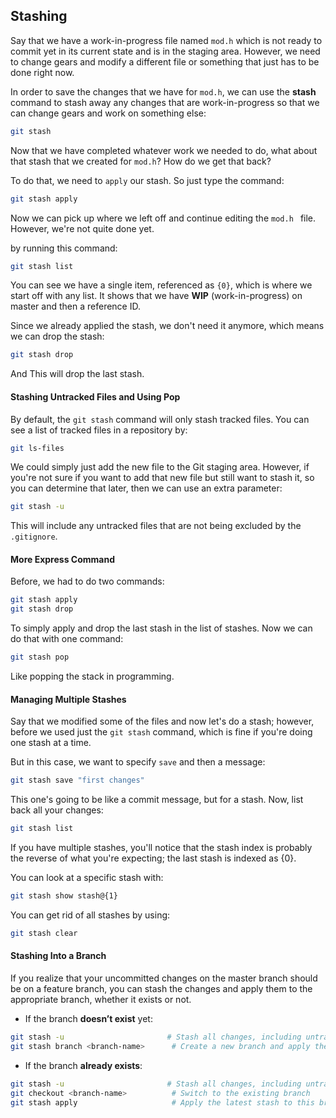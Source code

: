 ## Stashing

Say that we have a work-in-progress file named `mod.h` which is not ready to commit yet in its current state and is in the staging area. However, we need to change gears and modify a different file or something that just has to be done right now.

In order to save the changes that we have for `mod.h`, we can use the **stash** command to stash away any changes that are work-in-progress so that we can change gears and work on something else:

```bash
git stash
```

Now that we have completed whatever work we needed to do, what about that stash that we created for `mod.h`? How do we get that back?

To do that, we need to `apply` our stash. So just type the command:

```bash
git stash apply
```

Now we can pick up where we left off and continue editing the `mod.h ` file. However, we're not quite done yet.

by running this command:

```bash
git stash list
```

You can see we have a single item, referenced as `{0}`, which is where we start off with any list. It shows that we have **WIP** (work-in-progress) on master and then a reference ID.

Since we already applied the stash, we don't need it anymore, which means we can drop the stash:

```bash
git stash drop
```

And This will drop the last stash.

#### Stashing Untracked Files and Using Pop

By default, the `git stash` command will only stash tracked files. You can see a list of tracked files in a repository by:

```bash
git ls-files
```

We could simply just add the new file to the Git staging area. However, if you're not sure if you want to add that new file but still want to stash it, so you can determine that later, then we can use an extra parameter:

```bash
git stash -u
```

This will include any untracked files that are not being excluded by the `.gitignore`.

#### More Express Command

Before, we had to do two commands:

```bash
git stash apply
git stash drop
```

To simply apply and drop the last stash in the list of stashes. Now we can do that with one command:

```bash
git stash pop
```

Like popping the stack in programming.

#### Managing Multiple Stashes

Say that we modified some of the files and now let's do a stash; however, before we used just the `git stash` command, which is fine if you're doing one stash at a time.

But in this case, we want to specify `save` and then a message:

```bash
git stash save "first changes"
```

This one's going to be like a commit message, but for a stash. Now, list back all your changes:

```bash
git stash list
```

If you have multiple stashes, you'll notice that the stash index is probably the reverse of what you're expecting; the last stash is indexed as {0}.

You can look at a specific stash with:

```bash
git stash show stash@{1}
```

You can get rid of all stashes by using:

```bash
git stash clear
```

#### Stashing Into a Branch

If you realize that your uncommitted changes on the master branch should be on a feature branch, you can stash the changes and apply them to the appropriate branch, whether it exists or not.

- If the branch **doesn’t exist** yet:

```bash
git stash -u                       # Stash all changes, including untracked files
git stash branch <branch-name>      # Create a new branch and apply the latest stash to it
```

- If the branch **already exists**:

```bash
git stash -u                       # Stash all changes, including untracked files
git checkout <branch-name>          # Switch to the existing branch
git stash apply                     # Apply the latest stash to this branch
```
